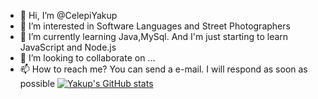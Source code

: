 - 👋 Hi, I’m @CelepiYakup
- 👀 I’m interested in Software Languages and Street Photographers
- 🌱 I’m currently learning Java,MySql. And I'm just starting to learn JavaScript and Node.js
- 💞️ I’m looking to collaborate on ...
- 📫 How to reach me? You can send a e-mail. I will respond as soon as possible
[![Yakup's GitHub stats](https://github-readme-stats.vercel.app/api?username=CelepiYakup)](https://github.com/anuraghazra/github-readme-stats)
<!---
JacoboPazzi/JacoboPazzi is a ✨ special ✨ repository because its `README.md` (this file) appears on your GitHub profile.
You can click the Preview link to take a look at your changes.
--->
